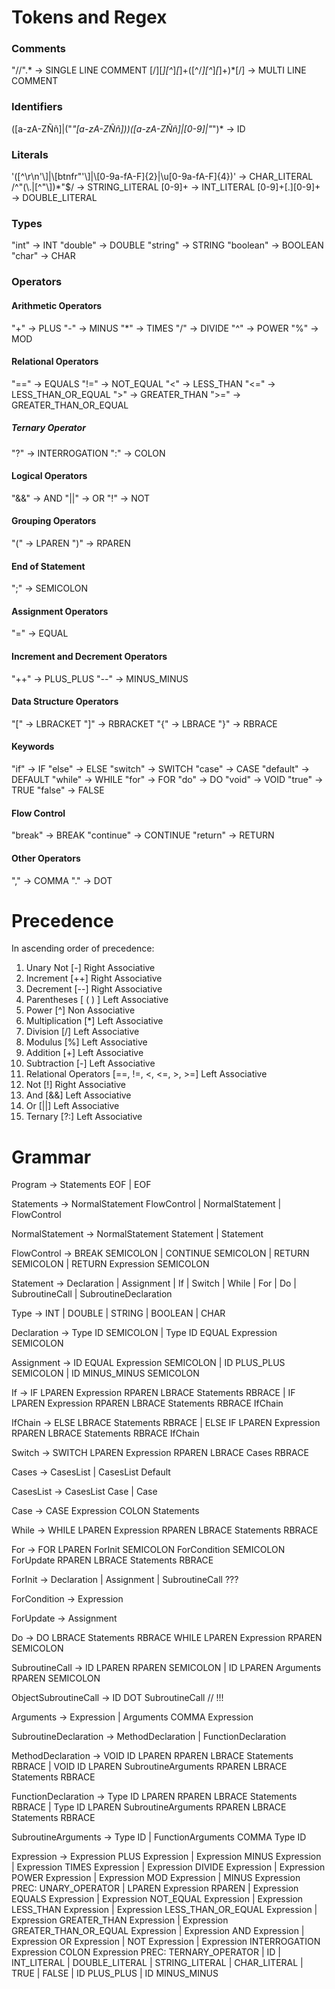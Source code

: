 

# Tokens and Regex

### Comments

"//".*    -> SINGLE LINE COMMENT
[/][*][^*]*[*]+([^/*][^*]*[*]+)*[/]  -> MULTI LINE COMMENT


### Identifiers
([a-zA-ZÑñ]|("_"[a-zA-ZÑñ]))([a-zA-ZÑñ]|[0-9]|"_")* -> ID

### Literals
\'([^\r\n'\\]|\\[btnfr"'\\]|\\[0-9a-fA-F]{2}|\\u[0-9a-fA-F]{4})\' -> CHAR_LITERAL
/^"(\\.|[^"\\])*"$/                                               -> STRING_LITERAL
[0-9]+                                                            -> INT_LITERAL
[0-9]+[.][0-9]+                                                   -> DOUBLE_LITERAL

### Types

"int"     -> INT
"double"  -> DOUBLE
"string"  -> STRING
"boolean" -> BOOLEAN
"char"    -> CHAR

### Operators

#### Arithmetic Operators

"+" -> PLUS
"-" -> MINUS
"*" -> TIMES
"/" -> DIVIDE
"^" -> POWER
"%" -> MOD

#### Relational Operators

"==" -> EQUALS
"!=" -> NOT_EQUAL
"<"  -> LESS_THAN
"<=" -> LESS_THAN_OR_EQUAL
">"  -> GREATER_THAN
">=" -> GREATER_THAN_OR_EQUAL

##### Ternary Operator

"?" -> INTERROGATION
":" -> COLON

#### Logical Operators

"&&" -> AND
"\|\|" -> OR
"!" -> NOT

#### Grouping Operators

"(" -> LPAREN
")" -> RPAREN

#### End of Statement

";" -> SEMICOLON

#### Assignment Operators

"=" -> EQUAL

#### Increment and Decrement Operators

"++" -> PLUS_PLUS
"--" -> MINUS_MINUS

#### Data Structure Operators

"[" -> LBRACKET
"]" -> RBRACKET
"{" -> LBRACE
"}" -> RBRACE

#### Keywords

"if" -> IF
"else" -> ELSE
"switch" -> SWITCH
"case" -> CASE
"default" -> DEFAULT
"while" -> WHILE
"for" -> FOR
"do" -> DO
"void" -> VOID
"true" -> TRUE
"false" -> FALSE

#### Flow Control

"break" -> BREAK
"continue" -> CONTINUE
"return" -> RETURN

#### Other Operators

"," -> COMMA
"." -> DOT


# Precedence

In ascending order of precedence:

1. Unary Not [-] Right Associative
1. Increment [++] Right Associative
1. Decrement [--] Right Associative
2. Parentheses [ ( ) ] Left Associative
3. Power [^] Non Associative
4. Multiplication [*] Left Associative
4. Division [/] Left Associative
4. Modulus [%] Left Associative
5. Addition [+] Left Associative
5. Subtraction [-] Left Associative
6. Relational Operators [==, !=, <, <=, >, >=] Left Associative
7. Not [!] Right Associative
8. And [&&] Left Associative
8. Or [||] Left Associative
9. Ternary [?:] Left Associative


# Grammar

Program    -> Statements EOF
            |  EOF


Statements -> NormalStatement FlowControl
            |  NormalStatement
            |  FlowControl 

NormalStatement -> NormalStatement Statement
                 | Statement

FlowControl -> BREAK SEMICOLON
             | CONTINUE SEMICOLON
             | RETURN SEMICOLON
             | RETURN Expression SEMICOLON

Statement -> Declaration
           | Assignment
           | If
           | Switch
           | While
           | For
           | Do
           | SubroutineCall
           | SubroutineDeclaration
           

Type -> INT
      | DOUBLE
      | STRING
      | BOOLEAN
      | CHAR

Declaration -> Type ID SEMICOLON
             | Type ID EQUAL Expression SEMICOLON

Assignment -> ID EQUAL Expression SEMICOLON
            | ID PLUS_PLUS SEMICOLON
            | ID MINUS_MINUS SEMICOLON

If -> IF LPAREN Expression RPAREN LBRACE Statements RBRACE
    | IF LPAREN Expression RPAREN LBRACE Statements RBRACE IfChain

IfChain -> ELSE LBRACE Statements RBRACE
         | ELSE IF LPAREN Expression RPAREN LBRACE Statements RBRACE IfChain

Switch -> SWITCH LPAREN Expression RPAREN LBRACE Cases RBRACE

Cases -> CasesList 
       | CasesList Default

CasesList -> CasesList Case
           | Case

Case -> CASE Expression COLON Statements

While -> WHILE LPAREN Expression RPAREN LBRACE Statements RBRACE

For -> FOR LPAREN ForInit SEMICOLON ForCondition SEMICOLON ForUpdate RPAREN LBRACE Statements RBRACE

ForInit -> Declaration
         | Assignment
         | SubroutineCall ???

ForCondition -> Expression

ForUpdate -> Assignment

Do -> DO LBRACE Statements RBRACE WHILE LPAREN Expression RPAREN SEMICOLON

SubroutineCall -> ID LPAREN RPAREN SEMICOLON
                | ID LPAREN Arguments RPAREN SEMICOLON

ObjectSubroutineCall -> ID DOT SubroutineCall // !!!

Arguments -> Expression
           | Arguments COMMA Expression


SubroutineDeclaration -> MethodDeclaration
                       | FunctionDeclaration

MethodDeclaration -> VOID ID LPAREN RPAREN LBRACE Statements RBRACE
                   | VOID ID LPAREN SubroutineArguments RPAREN LBRACE Statements RBRACE

FunctionDeclaration -> Type ID LPAREN RPAREN LBRACE Statements RBRACE
                     | Type ID LPAREN SubroutineArguments RPAREN LBRACE Statements RBRACE


SubroutineArguments -> Type ID
                     | FunctionArguments COMMA Type ID


Expression -> Expression PLUS Expression
            | Expression MINUS Expression
            | Expression TIMES Expression
            | Expression DIVIDE Expression
            | Expression POWER Expression
            | Expression MOD Expression
            | MINUS Expression               PREC: UNARY_OPERATOR
            | LPAREN Expression RPAREN
            | Expression EQUALS Expression
            | Expression NOT_EQUAL Expression
            | Expression LESS_THAN Expression
            | Expression LESS_THAN_OR_EQUAL Expression
            | Expression GREATER_THAN Expression
            | Expression GREATER_THAN_OR_EQUAL Expression
            | Expression AND Expression
            | Expression OR Expression
            | NOT Expression
            | Expression INTERROGATION Expression COLON Expression PREC: TERNARY_OPERATOR
            | ID
            | INT_LITERAL
            | DOUBLE_LITERAL
            | STRING_LITERAL
            | CHAR_LITERAL
            | TRUE
            | FALSE
            | ID PLUS_PLUS
            | ID MINUS_MINUS

